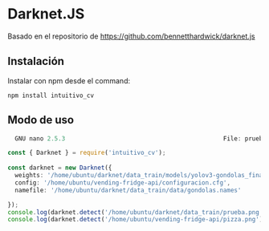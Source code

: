 # Darknet.JS
Basado en el repositorio de https://github.com/bennetthardwick/darknet.js

## Instalación
Instalar con npm desde el command:
```
npm install intuitivo_cv
```


## Modo de uso

```typescript
  GNU nano 2.5.3                                            File: prueba.js                                                                                                

const { Darknet } = require('intuitivo_cv');
 
const darknet = new Darknet({
  weights: '/home/ubuntu/darknet/data_train/models/yolov3-gondolas_final.weights',
  config: '/home/ubuntu/vending-fridge-api/configuracion.cfg',
  namefile: '/home/ubuntu/darknet/data_train/data/gondolas.names'

});
console.log(darknet.detect('/home/ubuntu/darknet/data_train/prueba.png'));
console.log(darknet.detect('/home/ubuntu/vending-fridge-api/pizza.png'));
```
